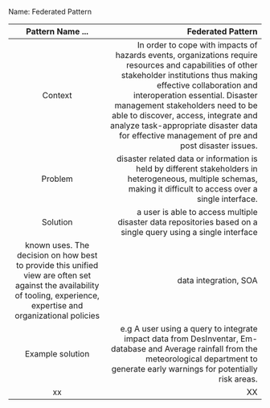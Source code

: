 Name: Federated Pattern


Pattern Name ... | Federated Pattern
:------:|-------------------:
Context|In order to cope with impacts of hazards events, organizations require resources and capabilities of other stakeholder institutions thus making effective collaboration and interoperation essential. Disaster management stakeholders  need to be able to discover, access, integrate and analyze task-appropriate disaster data for effective management of pre and post disaster issues.  
Problem  | disaster related data or information is held by different stakeholders in heterogeneous, multiple schemas, making it difficult to access over a single interface.
Solution | a user is able to access multiple disaster data repositories based on a single query using a single interface
known uses. The decision on how best to provide this unified view are often set against the availability of tooling, experience, expertise and  organizational policies | data integration, SOA 
Example solution | e.g A user using a query to integrate impact data from  DesInventar, Em-database and Average rainfall from the meteorological department to generate early warnings for potentially risk areas. 
xx  | XX

